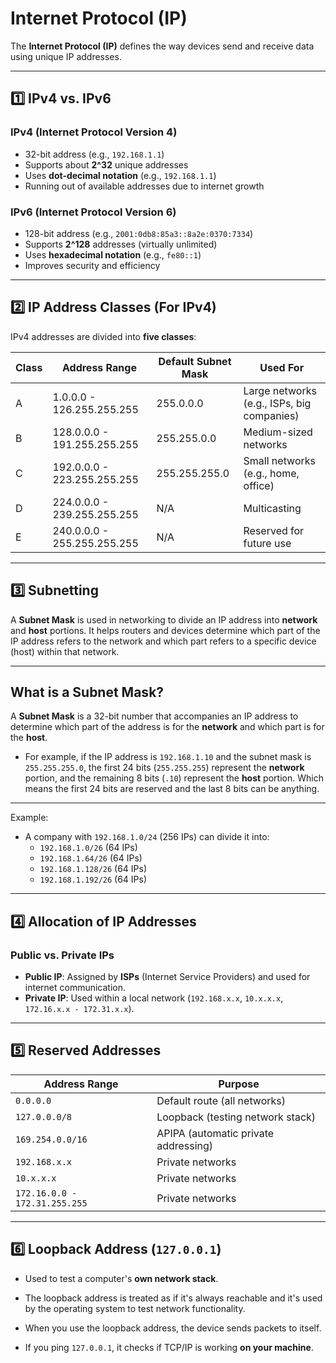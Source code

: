 # Internet Protocol (IP)

The **Internet Protocol (IP)** defines the way devices send and receive data using unique IP addresses.

---

## 1️⃣ IPv4 vs. IPv6

### **IPv4 (Internet Protocol Version 4)**
- 32-bit address (e.g., `192.168.1.1`)
- Supports about **2^32** unique addresses
- Uses **dot-decimal notation** (e.g., `192.168.1.1`)
- Running out of available addresses due to internet growth

### **IPv6 (Internet Protocol Version 6)**
- 128-bit address (e.g., `2001:0db8:85a3::8a2e:0370:7334`)
- Supports **2^128** addresses (virtually unlimited)
- Uses **hexadecimal notation** (e.g., `fe80::1`)
- Improves security and efficiency

---

## 2️⃣ IP Address Classes (For IPv4)

IPv4 addresses are divided into **five classes**:

| Class | Address Range      | Default Subnet Mask | Used For |
|-------|-------------------|---------------------|----------|
| A     | 1.0.0.0 - 126.255.255.255  | 255.0.0.0   | Large networks (e.g., ISPs, big companies) |
| B     | 128.0.0.0 - 191.255.255.255 | 255.255.0.0 | Medium-sized networks |
| C     | 192.0.0.0 - 223.255.255.255 | 255.255.255.0 | Small networks (e.g., home, office) |
| D     | 224.0.0.0 - 239.255.255.255 | N/A         | Multicasting |
| E     | 240.0.0.0 - 255.255.255.255 | N/A         | Reserved for future use |

---

## 3️⃣ Subnetting


A **Subnet Mask** is used in networking to divide an IP address into **network** and **host** portions. It helps routers and devices determine which part of the IP address refers to the network and which part refers to a specific device (host) within that network.

---

## **What is a Subnet Mask?**

A **Subnet Mask** is a 32-bit number that accompanies an IP address to determine which part of the address is for the **network** and which part is for the **host**.

- For example, if the IP address is `192.168.1.10` and the subnet mask is `255.255.255.0`, the first 24 bits (`255.255.255`) represent the **network** portion, and the remaining 8 bits (`.10`) represent the **host** portion.
  Which means the first 24 bits are reserved and the last 8 bits can be anything.
---
Example:
- A company with `192.168.1.0/24` (256 IPs) can divide it into:
  - `192.168.1.0/26` (64 IPs)
  - `192.168.1.64/26` (64 IPs)
  - `192.168.1.128/26` (64 IPs)
  - `192.168.1.192/26` (64 IPs)

---

## 4️⃣ Allocation of IP Addresses

### **Public vs. Private IPs**
- **Public IP**: Assigned by **ISPs** (Internet Service Providers) and used for internet communication.
- **Private IP**: Used within a local network (`192.168.x.x`, `10.x.x.x`, `172.16.x.x - 172.31.x.x`).

---

## 5️⃣ Reserved Addresses

| Address Range       | Purpose |
|---------------------|---------|
| `0.0.0.0`          | Default route (all networks) |
| `127.0.0.0/8`      | Loopback (testing network stack) |
| `169.254.0.0/16`   | APIPA (automatic private addressing) |
| `192.168.x.x`      | Private networks |
| `10.x.x.x`         | Private networks |
| `172.16.0.0 - 172.31.255.255` | Private networks |

---

## 6️⃣ Loopback Address (`127.0.0.1`)

- Used to test a computer's **own network stack**.

- The loopback address is treated as if it's always reachable and it's used by the operating system to test network functionality.
- When you use the loopback address, the device sends packets to itself.
- If you ping `127.0.0.1`, it checks if TCP/IP is working **on your machine**.
